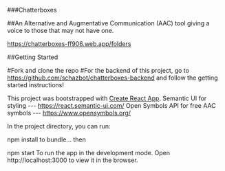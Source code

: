 ###Chatterboxes

##An Alternative and Augmentative Communication (AAC) tool giving a voice to those that may not have one.

https://chatterboxes-ff906.web.app/folders

##Getting Started

#Fork and clone the repo
#For the backend of this project, go to https://github.com/schazbot/chatterboxes-backend and follow the getting started instructions!


This project was bootstrapped with [Create React App](https://github.com/facebook/create-react-app).
Semantic UI for styling --- https://react.semantic-ui.com/
Open Symbols API for free AAC symbols --- https://www.opensymbols.org/



In the project directory, you can run:

npm install
to bundle... then

npm start
To run the app in the development mode.
Open http://localhost:3000 to view it in the browser.




